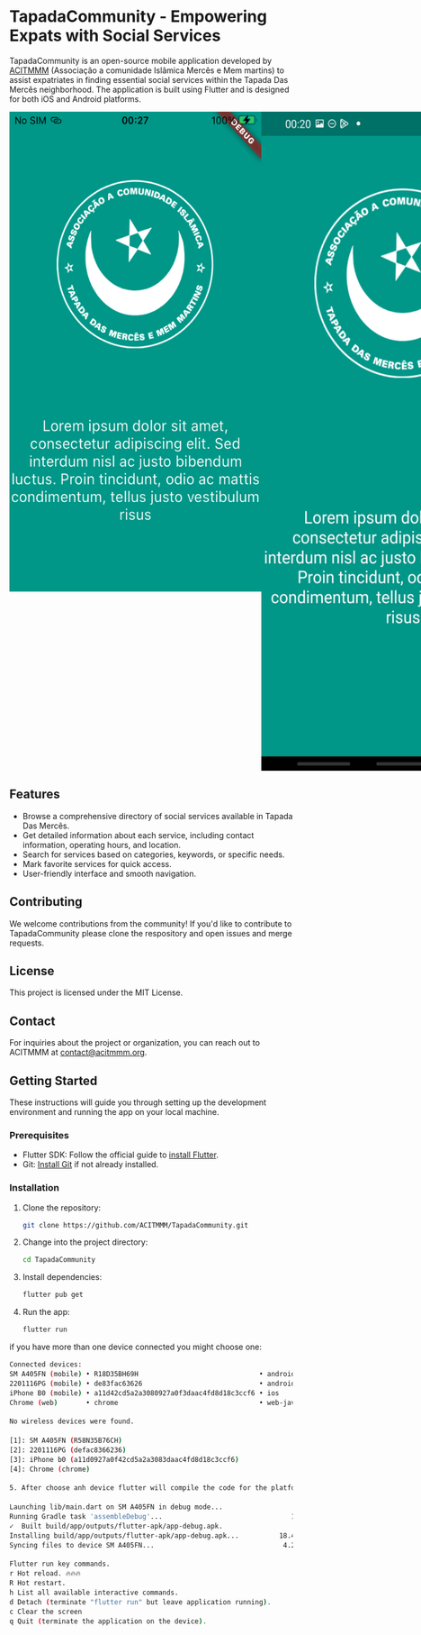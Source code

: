 # TapadaCommunity - Empowering Expats with Social Services

TapadaCommunity is an open-source mobile application developed by [ACITMMM](https://acitmmm.webnode.pt) (Associação a comunidade Islâmica Mercês e Mem martins) to assist expatriates in finding essential social services within the Tapada Das Mercês neighborhood. The application is built using Flutter and is designed for both iOS and Android platforms.

 
<div style="display: flex;">
   <img src="/screenshots/screenshot.png" alt="App Screenshots" width="448" height="852">
   <img src="/screenshots/screenshot1.jpeg" alt="App Screenshots" width="540" height="1170">
</div>

## Features

- Browse a comprehensive directory of social services available in Tapada Das Mercês.
- Get detailed information about each service, including contact information, operating hours, and location.
- Search for services based on categories, keywords, or specific needs.
- Mark favorite services for quick access.
- User-friendly interface and smooth navigation.

## Contributing

We welcome contributions from the community! If you'd like to contribute to TapadaCommunity please clone the respository and open issues and merge requests.

## License

This project is licensed under the MIT License.

## Contact

For inquiries about the project or organization, you can reach out to ACITMMM at contact@acitmmm.org.

## Getting Started

These instructions will guide you through setting up the development environment and running the app on your local machine.

### Prerequisites

- Flutter SDK: Follow the official guide to [install Flutter](https://flutter.dev/docs/get-started/install).
- Git: [Install Git](https://git-scm.com/book/en/v2/Getting-Started-Installing-Git) if not already installed.

### Installation

1. Clone the repository:

   ```bash
   git clone https://github.com/ACITMMM/TapadaCommunity.git

2. Change into the project directory:
   ```bash
   cd TapadaCommunity
   
3. Install dependencies:
   ```bash
   flutter pub get
   
4. Run the app:
   ```bash
   flutter run

if you have more than one device connected you might choose one:

   ```bash
   Connected devices:
   SM A405FN (mobile) • R18D35BH69H                              • android-arm64  • Android 11 (API 30)
   2201116PG (mobile) • de83fac63626                             • android-arm64  • Android 13 (API 33)
   iPhone B0 (mobile) • a11d42cd5a2a3080927a0f3daac4fd8d18c3ccf6 • ios            • iOS 15.7.8 19H364
   Chrome (web)       • chrome                                   • web-javascript • Google Chrome 116.0.5845.96
   
   No wireless devices were found.
   
   [1]: SM A405FN (R58N35B76CH)
   [2]: 2201116PG (defac8366236)
   [3]: iPhone b0 (a11d0927a0f42cd5a2a3083daac4fd8d18c3ccf6)
   [4]: Chrome (chrome)

5. After choose anh device flutter will compile the code for the platform and a menu like that might appear:

   Launching lib/main.dart on SM A405FN in debug mode...
   Running Gradle task 'assembleDebug'...                                146.9s
   ✓  Built build/app/outputs/flutter-apk/app-debug.apk.
   Installing build/app/outputs/flutter-apk/app-debug.apk...          18.4s
   Syncing files to device SM A405FN...                                4.2s
   
   Flutter run key commands.
   r Hot reload. 🔥🔥🔥
   R Hot restart.
   h List all available interactive commands.
   d Detach (terminate "flutter run" but leave application running).
   c Clear the screen
   q Quit (terminate the application on the device).

